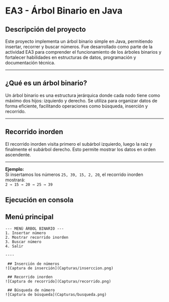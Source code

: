 # EA3 - Árbol Binario en Java

## Descripción del proyecto

Este proyecto implementa un árbol binario simple en Java, permitiendo insertar, recorrer y buscar números. Fue desarrollado como parte de la actividad EA3 para comprender el funcionamiento de los árboles binarios y fortalecer habilidades en estructuras de datos, programación y documentación técnica.

----

## ¿Qué es un árbol binario?

Un árbol binario es una estructura jerárquica donde cada nodo tiene como máximo dos hijos: izquierdo y derecho. Se utiliza para organizar datos de forma eficiente, facilitando operaciones como búsqueda, inserción y recorrido.

---

## Recorrido inorden

El recorrido inorden visita primero el subárbol izquierdo, luego la raíz y finalmente el subárbol derecho. Esto permite mostrar los datos en orden ascendente.

---

**Ejemplo:**  
Si insertamos los números `25, 39, 15, 2, 20`, el recorrido inorden mostrará:  
`2 → 15 → 20 → 25 → 39`


## Ejecución en consola

## Menú principal

```text
--- MENÚ ÁRBOL BINARIO ---
1. Insertar número
2. Mostrar recorrido inorden
3. Buscar número
4. Salir

----

 ## Inserción de números  
![Captura de inserción](Capturas/inserccion.png)

 ## Recorrido inorden  
![Captura de recorrido](Capturas/recorrido.png)

 ## Búsqueda de número  
![Captura de búsqueda](Capturas/busqueda.png)






